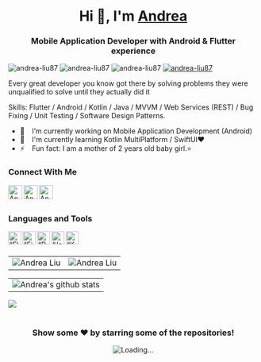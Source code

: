 <h1 align="center"> Hi 👋, I'm <a href="https://andrea-liu87.github.io">Andrea</a></h1>
<h3 align="center">Mobile Application Developer with Android & Flutter experience</h3>

<div class="row">
    <img src="https://img.shields.io/github/followers/andrea-liu87?label=Github%20followers&style=for-the-badge" alt="andrea-liu87" />
    <img src="https://img.shields.io/github/stars/andrea-liu87?label=Github%20stars&style=for-the-badge" alt="andrea-liu87" />
    <img  src="https://komarev.com/ghpvc/?username=andrea-liu87&label=Profile Views&color=blue&style=for-the-badge" alt="andrea-liu87" />
    <a href="https://www.linkedin.com/in/andrealiu87/"><img src="https://img.shields.io/badge/-CONNECT-blue?style=for-the-badge&logo=Linkedin&link=https://www.linkedin.com/in/andrealiu87/" alt="andrea-liu87" /> </a>
</div>

Every great developer you know got there by solving problems they were unqualified to solve until they actually did it

Skills: Flutter / Android / Kotlin / Java / MVVM / Web Services (REST) / Bug Fixing / Unit Testing / Software Design Patterns.

- 🔭 &ensp; I’m currently working on Mobile Application Development (Android)
- 🌱 &ensp; I'm currently learning Kotlin MultiPlatform / SwiftUI❤️
- ⚡ &ensp; Fun fact: I am a mother of 2 years old baby girl.⭐

### Connect With Me

[<img align="left" alt="Andrea Liu | Gmail" width="28px" src="https://www.vectorlogo.zone/logos/gmail/gmail-tile.svg" />][mail]
[<img align="left" alt="Andrea Liu | LinkedIn" width="28px" src="https://www.vectorlogo.zone/logos/linkedin/linkedin-tile.svg" />][linkedin]
[<img align="left" alt="Andrea Liu | Medium" width="28px" src="https://www.vectorlogo.zone/logos/medium/medium-tile.svg" />][medium]

<br />
<br />

### Languages and Tools

[<img align="left" alt=“Flutter” width="26px" src="https://www.vectorlogo.zone/logos/flutterio/flutterio-icon.svg" />][flutter]
[<img align="left" alt=“Firebase” width="26px" src="https://www.vectorlogo.zone/logos/firebase/firebase-icon.svg" />][firebase]
[<img align="left" alt=“Dart” width="26px" src="https://www.vectorlogo.zone/logos/dartlang/dartlang-icon.svg" />][dart]
[<img align="left" alt=“Java” width="26px" src="https://www.vectorlogo.zone/logos/java/java-icon.svg" />][java]
[<img align="left" alt=“Kotlin” width="26px" src="https://www.vectorlogo.zone/logos/kotlinlang/kotlinlang-icon.svg" />][kotlin]

<br />
<br />

<table cellspacing="0" cellpadding="0" style="border:none;">
  <tr>
    <td>
      <img align="center" src="https://github-readme-stats.vercel.app/api?username=andrea-liu87&show_icons=true&locale=en" alt="Andrea Liu" />
    </td>
    <td>
      <img align="center" src="https://github-readme-streak-stats.herokuapp.com/?user=andrea-liu87&" alt="Andrea Liu" />
    </td>
   </tr>
</table>
<table cellspacing="0" cellpadding="0" style="border:none;">
  <tr>
    <td>
      <img align="center" src="https://activity-graph.herokuapp.com/graph?username=andrea-liu87" alt="Andrea's github stats"/>    
    </td> 
   </tr>
</table>

<a href="https://github.com/andrea-liu87">
  <img align="center" src="https://github-readme-stats.vercel.app/api/top-langs/?username=andrea-liu87&theme=light&hide_langs_below=1" />
</a>
<!-- <a href="https://github.com/muhammadtalhasultan">
 <img align="center" src="https://github-readme-stats.vercel.app/api?username=andrea-liu87&show_icons=true&theme=light&line_height=27" alt="Andrea's github stats"/>
</a>

<p><img align="center" src="https://github-readme-streak-stats.herokuapp.com/?user=andrea-liu87&" alt="pavel401" /></p>
 -->
<br />
<br />
<div align="center">

### Show some ❤️ by starring some of the repositories!

<img align="center" src = "https://profile-counter.glitch.me/andrealiu/count.svg" alt ="Loading...">
</div>

<br />
<br />

[website]: https://andrea-liu87.github.io
[mail]: mailto:andrealiureta@gmail.com
[linkedin]: https://linkedin.com/in/andrealiu87
[github]: https://github.com/andrea-liu87
[medium]: https://medium.com/@andrea8787
[flutter]: https://flutter.dev
[dart]: https://dart.dev
[firebase]: https://firebase.google.com
[java]: https://www.java.com/en/
[kotlin]: https://kotlinlang.org
